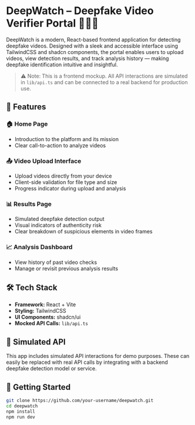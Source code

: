 # DeepWatch – Deepfake Video Verifier Portal 🎥🕵️‍♂️

DeepWatch is a modern, React-based frontend application for detecting deepfake videos. Designed with a sleek and accessible interface using TailwindCSS and shadcn components, the portal enables users to upload videos, view detection results, and track analysis history — making deepfake identification intuitive and insightful.

> ⚠️ Note: This is a frontend mockup. All API interactions are simulated in `lib/api.ts` and can be connected to a real backend for production use.

## 🚀 Features

### 🏠 Home Page
- Introduction to the platform and its mission
- Clear call-to-action to analyze videos

### 📤 Video Upload Interface
- Upload videos directly from your device
- Client-side validation for file type and size
- Progress indicator during upload and analysis

### 📊 Results Page
- Simulated deepfake detection output
- Visual indicators of authenticity risk
- Clear breakdown of suspicious elements in video frames

### 📈 Analysis Dashboard
- View history of past video checks
- Manage or revisit previous analysis results

## 🛠 Tech Stack

- **Framework:** React + Vite
- **Styling:** TailwindCSS
- **UI Components:** shadcn/ui
- **Mocked API Calls:** `lib/api.ts`

## 🧪 Simulated API
This app includes simulated API interactions for demo purposes. These can easily be replaced with real API calls by integrating with a backend deepfake detection model or service.

## 🧰 Getting Started

```bash
git clone https://github.com/your-username/deepwatch.git
cd deepwatch
npm install
npm run dev
